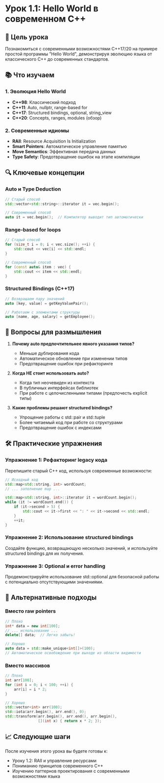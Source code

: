 # Урок 1.1: Hello World в современном C++

## 🎯 Цель урока
Познакомиться с современными возможностями C++17/20 на примере простой программы "Hello World", демонстрируя эволюцию языка от классического C++ до современных стандартов.

## 📚 Что изучаем

### 1. Эволюция Hello World
- **C++98**: Классический подход
- **C++11**: Auto, nullptr, range-based for
- **C++17**: Structured bindings, optional, string_view
- **C++20**: Concepts, ranges, modules (обзор)

### 2. Современные идиомы
- **RAII**: Resource Acquisition Is Initialization
- **Smart Pointers**: Автоматическое управление памятью
- **Move Semantics**: Эффективная передача данных
- **Type Safety**: Предотвращение ошибок на этапе компиляции

## 🔍 Ключевые концепции

### Auto и Type Deduction
```cpp
// Старый способ
std::vector<std::string>::iterator it = vec.begin();

// Современный способ
auto it = vec.begin();  // Компилятор выводит тип автоматически
```

### Range-based for loops
```cpp
// Старый способ
for (size_t i = 0; i < vec.size(); ++i) {
    std::cout << vec[i] << std::endl;
}

// Современный способ
for (const auto& item : vec) {
    std::cout << item << std::endl;
}
```

### Structured Bindings (C++17)
```cpp
// Возвращаем пару значений
auto [key, value] = getKeyValuePair();

// Работаем с элементами структуры
auto [name, age, salary] = getEmployee();
```

## 🤔 Вопросы для размышления

1. **Почему auto предпочтительнее явного указания типов?**
   - Меньше дублирования кода
   - Автоматическое обновление при изменении типов
   - Предотвращение ошибок при рефакторинге

2. **Когда НЕ стоит использовать auto?**
   - Когда тип неочевиден из контекста
   - В публичных интерфейсах библиотек
   - При работе с целочисленными типами (предпочесть explicit типы)

3. **Какие проблемы решают structured bindings?**
   - Упрощение работы с std::pair и std::tuple
   - Более читаемый код при работе со структурами
   - Предотвращение ошибок с индексами

## 🛠️ Практические упражнения

### Упражнение 1: Рефакторинг legacy кода
Перепишите старый C++ код, используя современные возможности:

```cpp
// Исходный код
std::map<std::string, int> wordCount;
// ... заполнение map ...

std::map<std::string, int>::iterator it = wordCount.begin();
while (it != wordCount.end()) {
    if (it->second > 5) {
        std::cout << it->first << ": " << it->second << std::endl;
    }
    ++it;
}
```

### Упражнение 2: Использование structured bindings
Создайте функцию, возвращающую несколько значений, и используйте structured bindings для их получения.

### Упражнение 3: Optional и error handling
Продемонстрируйте использование std::optional для безопасной работы с потенциально отсутствующими значениями.

## 🎨 Альтернативные подходы

### Вместо raw pointers
```cpp
// Плохо
int* data = new int[100];
// ... использование ...
delete[] data;  // Легко забыть!

// Хорошо
auto data = std::make_unique<int[]>(100);
// Автоматическое освобождение при выходе из области видимости
```

### Вместо массивов
```cpp
// Плохо
int arr[100];
for (int i = 0; i < 100; ++i) {
    arr[i] = i * 2;
}

// Хорошо
std::vector<int> arr(100);
std::iota(arr.begin(), arr.end(), 0);
std::transform(arr.begin(), arr.end(), arr.begin(), 
               [](int x) { return x * 2; });
```

## 📈 Следующие шаги
После изучения этого урока вы будете готовы к:
- Уроку 1.2: RAII и управление ресурсами
- Пониманию принципов современного C++
- Изучению паттернов проектирования с современными возможностями языка
